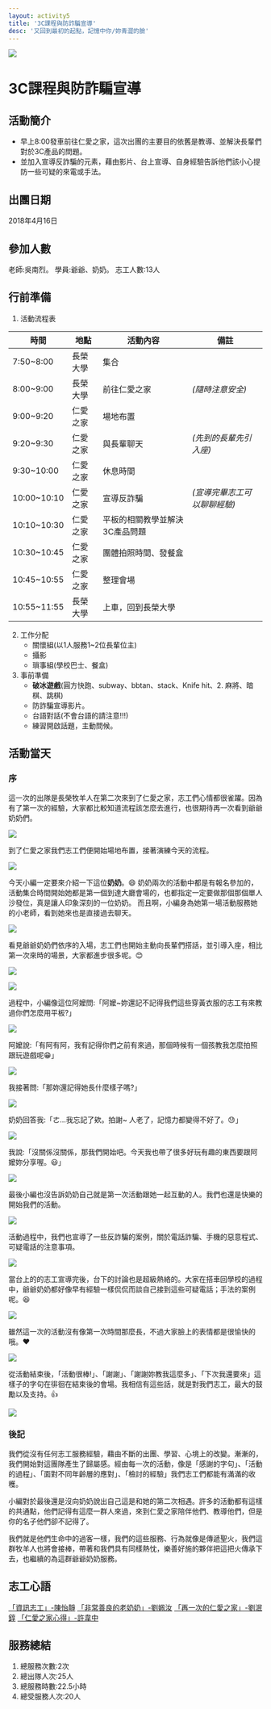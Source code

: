 ```yaml
---
layout: activity5
title: '3C課程與防詐騙宣導'
desc: '又回到最初的起點，記憶中你/妳青澀的臉'
---
```


![](https://imgur.com/3xZl4os.jpg)
# 3C課程與防詐騙宣導
## 活動簡介
- 早上8:00發車前往仁愛之家，這次出團的主要目的依舊是教導、並解決長輩們對於3C產品的問題。
- 並加入宣導反詐騙的元素，藉由影片、台上宣導、自身經驗告訴他們該小心提防一些可疑的來電或手法。
## 出團日期
2018年4月16日
## 參加人數
老師:吳南烈。
學員:爺爺、奶奶。
志工人數:13人
## 行前準備
1. 活動流程表

| 時間| 地點 | 活動內容 |備註|
| ---|------|--------|----|
|7:50~8:00|長榮大學|集合||
|8:00~9:00|長榮大學|前往仁愛之家|*(隨時注意安全)*|
|9:00~9:20|仁愛之家|場地布置||
|9:20~9:30|仁愛之家|與長輩聊天|*(先到的長輩先引入座)*|
|9:30~10:00|仁愛之家|休息時間||
|10:00~10:10|仁愛之家|宣導反詐騙|*(宣導完畢志工可以聊聊經驗)*|
|10:10~10:30|仁愛之家|平板的相關教學並解決3C產品問題||
|10:30~10:45|仁愛之家|團體拍照時間、發餐盒||
|10:45~10:55|仁愛之家|整理會場||
|10:55~11:55|長榮大學|上車，回到長榮大學||

2. 工作分配
    - 關懷組(以1人服務1~2位長輩位主)
    - 攝影
    - 瑣事組(學校巴士、餐盒)
3. 事前準備
    - **破冰遊戲**(圓方快跑、subway、bbtan、stack、Knife hit、2.	麻將、暗棋、跳棋)
    - 防詐騙宣導影片。
    - 台語對話(不會台語的請注意!!!)
    - 練習開啟話題，主動問候。
 
## 活動當天
### 序
這一次的出隊是長榮牧羊人在第二次來到了仁愛之家，志工們心情都很雀躍。因為有了第一次的經驗，大家都比較知道流程該怎麼去進行，也很期待再一次看到爺爺奶奶們。

![](https://imgur.com/3Mq860H.jpg)

到了仁愛之家我們志工們便開始場地布置，接著演練今天的流程。

![](https://imgur.com/9egvjho.jpg)

今天小編一定要來介紹一下這位**奶奶**。:smile:
奶奶兩次的活動中都是有報名參加的，活動集合時間開始她都是第一個到達大廳會場的，也都指定一定要做那個那個單人沙發位，真是讓人印象深刻的一位奶奶。
而且啊，小編身為她第一場活動服務她的小老師，看到她來也是直接過去聊天。

![](https://imgur.com/7YCZxY1.jpg)

看見爺爺奶奶們依序的入場，志工們也開始主動向長輩們搭話，並引導入座，相比第一次來時的場景，大家都進步很多呢。:blush:

![](https://imgur.com/lO10AiJ.jpg)

![](https://imgur.com/VZKOrts.jpg)

過程中，小編像這位阿嬤問:「阿嬤~妳還記不記得我們這些穿黃衣服的志工有來教過你們怎麼用平板?」

![](https://imgur.com/aFPRW3S.jpg)

阿嬤說:「有阿有阿，我有記得你們之前有來過，那個時候有一個孩教我怎麼拍照跟玩遊戲呢:grin:」

![](https://imgur.com/SmgiuiW.jpg)

我接著問:「那妳還記得她長什麼樣子嗎?」

![](https://imgur.com/4SxBJA6.jpg)

奶奶回答我:「ㄜ...我忘記了欸。拍謝~
人老了，記憶力都變得不好了。:sweat:」

![](https://imgur.com/FBUV1xb.jpg)

我說:「沒關係沒關係，那我們開始吧。今天我也帶了很多好玩有趣的東西要跟阿嬤妳分享喔。:smiley:」

![](https://imgur.com/cVBpcvD.jpg)

最後小編也沒告訴奶奶自己就是第一次活動跟她一起互動的人。我們也還是快樂的開始我們的活動。

![](https://imgur.com/6H2U24i.jpg)

活動過程中，我們也宣導了一些反詐騙的案例，關於電話詐騙、手機的惡意程式、可疑電話的注意事項。

![](https://imgur.com/YjuDadA.jpg)

當台上的的志工宣導完後，台下的討論也是超級熱絡的。大家在搭車回學校的過程中，爺爺奶奶都好像早有經驗一樣侃侃而談自己接到這些可疑電話；手法的案例呢。:satisfied:

![](https://imgur.com/K1V8FVp.jpg)

雖然這一次的活動沒有像第一次時間那麼長，不過大家臉上的表情都是很愉快的哦。:heart:

![](https://imgur.com/3F1uR4o.jpg)

從活動結束後，「活動很棒!」、「謝謝」、「謝謝妳教我這麼多」、「下次我還要來」這樣子的字句在徘徊在結束後的會場。我相信有這些話，就是對我們志工，最大的鼓勵以及支持。:+1:

![](https://imgur.com/jcVloTm.jpg)

### 後記
我們從沒有任何志工服務經驗，藉由不斷的出團、學習、心境上的改變。漸漸的，我們開始對這團隊產生了歸屬感。經由每一次的活動，像是「感謝的字句」、「活動的過程」、「面對不同年齡層的應對」、「檢討的經驗」我們志工們都能有滿滿的收穫。

小編對於最後還是沒向奶奶說出自己這是和她的第二次相遇。許多的活動都有這樣的共通點，他們記得有這麼一群人來過，來到仁愛之家陪伴他們、教導他們，但是你的名子他們卻不記得了。

我們就是他們生命中的過客一樣，我們的這些服務、行為就像是傳遞聖火，我們這群牧羊人也將會接棒，帶著和我們具有同樣熱忱，樂善好施的夥伴把這把火傳承下去，也繼續的為這群爺爺奶奶服務。

## 志工心語
[「資訊志工」-陳怡靜](https://hackmd.io/s/rkqpC6Q0M)
[「非常善良的老奶奶」-劉姵汝](https://hackmd.io/s/HJmYkRXAz)
[「再一次的仁愛之家」-劉泯錞](https://hackmd.io/s/SkfgZAQCG)
[「仁愛之家心得」-許韋中](https://hackmd.io/s/H1i8WAX0M)

## 服務總結
1. 總服務次數:2次
2. 總出隊人次:25人
3. 總服務時數:22.5小時
4. 總受服務人次:20人
